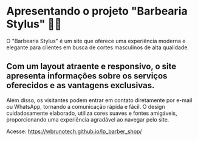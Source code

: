 # Apresentando o projeto "Barbearia Stylus" 🧔💈

O "Barbearia Stylus" é um site que oferece uma experiência moderna e elegante para clientes em busca de cortes masculinos de alta qualidade. 

## Com um layout atraente e responsivo, o site apresenta informações sobre os serviços oferecidos e as vantagens exclusivas.

Além disso, os visitantes podem entrar em contato diretamente por e-mail ou WhatsApp, tornando a comunicação rápida e fácil. 
O design cuidadosamente elaborado, utiliza cores suaves e fontes amigáveis, proporcionando uma experiência agradável ao navegar pelo site. 

Acesse:  https://wbrunotech.github.io/lp_barber_shop/
